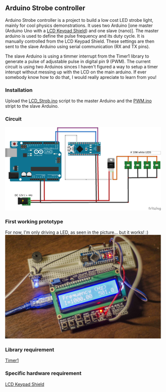 ## Arduino Strobe controller
Arduino Strobe controller is a project to build a low cost LED strobe light, mainly for cool physics demonstrations. It uses two Arduino [one master (Arduino Uno with a [LCD Keypad Shield][1]) and one slave (nano)]. The master arduino is used to define the pulse frequency and its duty cycle. It is manually controlled from the LCD Keypad Shield. These settings are then sent to the slave Arduino using serial communication (RX and TX pins).

The slave Arduino is using a timmer interrupt from the Timer1 library to generate a pulse of adjustable pulse in digital pin 9 (PWM). The current circuit is using two Arduinos sinces I haven't figured a way to setup a timer interupt without messing up with the LCD on the main arduino. If ever somebody know how to do that, I would really apreciate to learn from you!

### Installation
Upload the [LCD_Strob.ino][master] script to the master Arduino and the [PWM.ino][slave] stript to the slave Arduino.
### Circuit
![Schematics][Schematics]
### First working prototype
For now, I'm only driving a LED, as seen in the picture... but it works! :)
![First prototype][firstProto]
### Library requirement
[Timer1][2]
### Specific hardware requirement
[LCD Keypad Shield][1]

[1]: https://www.aliexpress.com/wholesale?ltype=wholesale&d=y&origin=y&isViewCP=y&catId=400401&initiative_id=AS_20170212163641&SearchText=lcd+keypad+shield&blanktest=0&tc=af
[2]: http://playground.arduino.cc/Code/Timer1
[Schematics]: /Ressources/Schematics/Schematics.png
[firstProto]: /Ressources/Schematics/firstProto.jpg
[master]: /LCD_Strob/LCD_Strob.ino
[slave]: /PWM/PWM.ino

